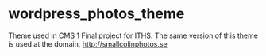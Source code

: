# wordpress_photos_theme
Theme used in CMS 1 Final project for ITHS.  The same version of this theme is used at the domain, http://smallcolinphotos.se
